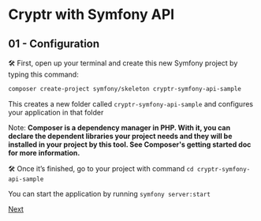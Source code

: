 # Cryptr with Symfony API

## 01 - Configuration

🛠️️ First, open up your terminal and create this new Symfony project by typing this command:

```bash
composer create-project symfony/skeleton cryptr-symfony-api-sample
```

This creates a new folder called `cryptr-symfony-api-sample` and configures your application in that folder

Note: __Composer is a dependency manager in PHP. With it, you can declare the dependent libraries your project needs and they will be installed in your project by this tool. See Composer's getting started doc for more information.__

🛠️️ Once it’s finished, go to your project with command `cd cryptr-symfony-api-sample`

You can start the application by running `symfony server:start`

[Next](https://github.com/cryptr-examples/cryptr-symfony-api-sample/tree/02-validate-access-tokens)

